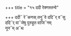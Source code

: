 +++
title = "१५ ददी रेक्णस्तन्वे"

+++
ददी᳓ रे᳓कणस् तनु᳓वे ददि᳓र् व᳓सु  
ददि᳓र् वा᳓जेषु पुरुहूत वाजि᳓नम्  
नून᳓म् अ᳓थ